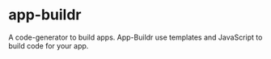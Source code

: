 app-buildr
==========

A code-generator to build apps. App-Buildr use templates and JavaScript to build code for your app. 